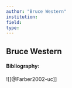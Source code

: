 ```yaml
---
author: "Bruce Western"
institution:
field:
type:
---
```


## Bruce Western
#### Bibliography:

![[@Farber2002-uc]]